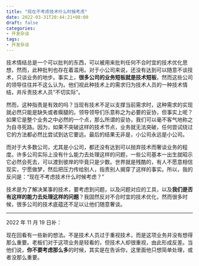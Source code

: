 ```yaml
---
title: "现在不考虑技术什么时候考虑"
date: 2022-03-31T20:44:21+08:00
draft: false
categories:
- 开发杂谈
tags:
- 开发杂谈
---
```


技术情结总是一个可以批判的东西，可以被用来批判任何不合时宜的技术优化思想，然而，此种批判也存在着滥用。对于小公司来说，还没有达到可以随意不谈技术，只谈业务的地步。事实上，**很多公司的业务短板就是技术短板**，然而这些公司的领导往往并不这么认为。他们视此种技术上的需求归为技术人员的一种技术情结，并斥责技术人员“不切实际”。

然而，这种指责是有效的吗？当现有技术不足以支撑当前需求时，这种需求的实现就必然只能是缺失或者瘸腿的。领导领导们乐意称之为必要的妥协，但事实上呢？如果它是整个业务之中必然的一个点，那么所谓的妥协，我们可以毫不客气地称之为自寻死路。因为，如果不突破这样的技术节点，业务就无法突破，任何尝试绕过它的方法都必然比尝试到达它要远。最后的结果无非是，小公司永远是小公司。

而对于大多数公司，尤其是小公司，都还没有达到可以抛弃技术而奢谈业务的程度。许多公司实际上没有什么能力去处理这样的问题，一些公司基本一出生就昭示它必然会死去，可以渡到彼岸的毕竟只是少数。世界就是残酷的，有人不愿意相信现实，宁愿做梦，然后把压力传给别人，指责别人揭穿了这样的事实。所以，我的反问是：“现在不考虑技术什么时候考虑？”

技术是为了解决某事的技术，要考虑到问题，以及问题对应的工具，以及**我们是否有这样的能力去处理这样的问题**？我固然反对不合时宜的技术优化，然而很多时候，很多公司的技术底蕴还不足以让他们随意奢谈。

---

2022 年 11 月 19 日补：

现在回看有一些新的想法。不是技术人员过于重视技术，而是这项业务并没有想得那么重要。老板们对于这项业务是轻看的，但技术人却很重视，由此形成反差。当他们说，**你不要考虑那么多**的时候，其实是在告诉你，这里面他只想简单处理，或者没那么重要。
